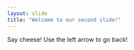 ```yaml
---
layout: slide
title: "Welcome to our second slide!"
---
```

Say cheese!
Use the left arrow to go back!
